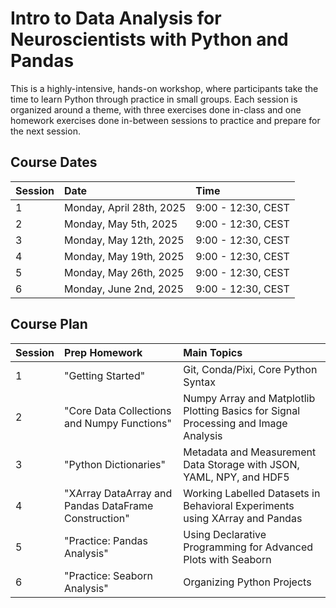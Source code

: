 # Intro to Data Analysis for Neuroscientists with Python and Pandas

This is a highly-intensive, hands-on workshop, where participants take the time to learn Python through practice in small groups.  Each session is organized around a theme, with three exercises done in-class and one homework exercises done in-between sessions to practice and prepare for the next session.


## Course Dates

| Session | Date | Time |
| :-- | :-- | :-- |
| 1 | Monday, April 28th, 2025 | 9:00 - 12:30, CEST |
| 2 | Monday, May 5th, 2025 | 9:00 - 12:30, CEST |
| 3 | Monday, May 12th, 2025 | 9:00 - 12:30, CEST |
| 4 | Monday, May 19th, 2025 | 9:00 - 12:30, CEST |
| 5 | Monday, May 26th, 2025 | 9:00 - 12:30, CEST |
| 6 | Monday, June 2nd, 2025 | 9:00 - 12:30, CEST |


## Course Plan


| Session | Prep Homework | Main Topics | 
| :-- | :-- | :-- |
| 1 | "Getting Started" | Git, Conda/Pixi, Core Python Syntax |
| 2 | "Core Data Collections and Numpy Functions" | Numpy Array and Matplotlib Plotting Basics for Signal Processing and Image Analysis|
| 3 | "Python Dictionaries" | Metadata and Measurement Data Storage with JSON, YAML, NPY, and HDF5 |
| 4 | "XArray DataArray and Pandas DataFrame Construction" | Working Labelled Datasets in Behavioral Experiments using XArray and Pandas |
| 5 | "Practice: Pandas Analysis" | Using Declarative Programming for Advanced Plots with Seaborn |
| 6 | "Practice: Seaborn Analysis" | Organizing Python Projects |
